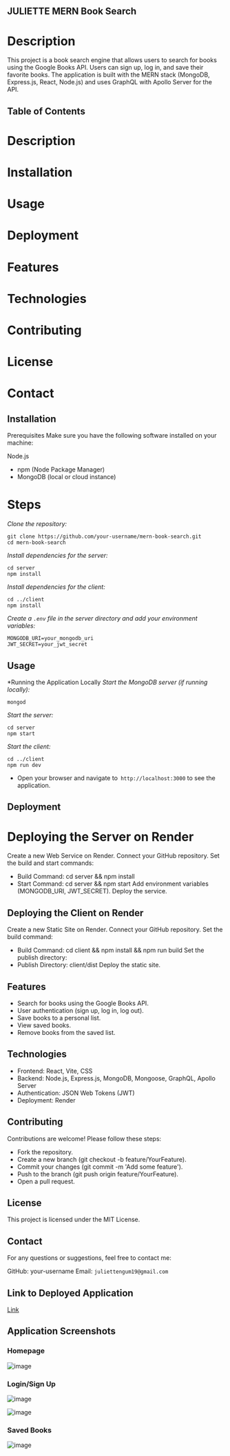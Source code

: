 ## JULIETTE MERN Book Search

# Description
This project is a book search engine that allows users to search for books using the Google Books API. Users can sign up, log in, and save their favorite books. The application is built with the MERN stack (MongoDB, Express.js, React, Node.js) and uses GraphQL with Apollo Server for the API.

## Table of Contents
# Description
# Installation
# Usage
# Deployment
# Features
# Technologies
# Contributing
# License
# Contact

## Installation
Prerequisites
Make sure you have the following software installed on your machine:

Node.js
* npm (Node Package Manager)
* MongoDB (local or cloud instance)
# Steps
*Clone the repository:*
```
git clone https://github.com/your-username/mern-book-search.git
cd mern-book-search
```
*Install dependencies for the server:*
```
cd server
npm install
```
*Install dependencies for the client:*
```
cd ../client
npm install
```
*Create a `.env` file in the server directory and add your environment variables:*
```
MONGODB_URI=your_mongodb_uri
JWT_SECRET=your_jwt_secret
```
## Usage
*Running the Application Locally
*Start the MongoDB server (if running locally):*
```
mongod
```
*Start the server:*
```
cd server
npm start
```
*Start the client:*
```
cd ../client
npm run dev
```
* Open your browser and navigate to` http://localhost:3000` to see the application.

## Deployment
# Deploying the Server on Render
Create a new Web Service on Render.
Connect your GitHub repository.
Set the build and start commands:
   * Build Command: cd server && npm install
   * Start Command: cd server && npm start
Add environment variables (MONGODB_URI, JWT_SECRET).
Deploy the service.

## Deploying the Client on Render
Create a new Static Site on Render.
Connect your GitHub repository.
Set the build command:
  * Build Command: cd client && npm install && npm run build
Set the publish directory:
  * Publish Directory: client/dist
Deploy the static site.

## Features

* Search for books using the Google Books API.
* User authentication (sign up, log in, log out).
* Save books to a personal list.
* View saved books.
* Remove books from the saved list.

## Technologies

* Frontend: React, Vite, CSS
* Backend: Node.js, Express.js, MongoDB, Mongoose, GraphQL, Apollo Server
* Authentication: JSON Web Tokens (JWT)
* Deployment: Render

## Contributing

Contributions are welcome! Please follow these steps:

* Fork the repository.
* Create a new branch (git checkout -b feature/YourFeature).
* Commit your changes (git commit -m 'Add some feature').
* Push to the branch (git push origin feature/YourFeature).
* Open a pull request.

## License
This project is licensed under the MIT License.

## Contact
For any questions or suggestions, feel free to contact me:

GitHub: your-username
Email: `juliettengum19@gmail.com`



## Link to Deployed Application
[Link](https://mern-book-search-b6mz.onrender.com)

## Application Screenshots
### Homepage
![image](https://github.com/user-attachments/assets/53af0512-8ede-4889-82b2-da4ae3c23fb6)

### Login/Sign Up
![image](https://github.com/user-attachments/assets/88439c36-c9c2-4729-839c-21140adb2792)

![image](https://github.com/user-attachments/assets/5c02af5d-10a6-4dc6-81a4-accf6dedc9ef)

### Saved Books
![image](https://github.com/user-attachments/assets/bde5f86c-0e40-4187-ba4a-65c18720b02d)



